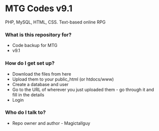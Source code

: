 # MTG Codes v9.1
PHP, MySQL, HTML, CSS.
Text-based online RPG

### What is this repository for? ###

* Code backup for MTG
* v9.1

### How do I get set up? ###

* Download the files from here
* Upload them to your public_html (or htdocs/www)
* Create a database and user
* Go to the URL of wherever you just uploaded them - go through it and fill in the details
* Login

### Who do I talk to? ###

* Repo owner and author - Magictallguy